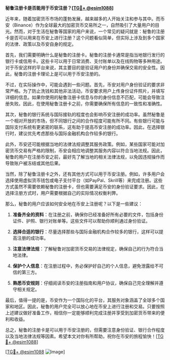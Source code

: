 **秘鲁注册卡是否能用于币安注册？[[TG💪+ @esim1088](https://t.me/s/esim1088)]**

近年来，随着加密货币市场的蓬勃发展，越来越多的人开始关注和参与其中。而币安（Binance）作为全球最大的加密货币交易所之一，自然吸引了大量用户的目光。然而，对于生活在秘鲁等国家的用户来说，一个常见的疑问就是：秘鲁的注册卡是否可以用来在币安上进行注册？这个问题看似简单，但实际上涉及到多个国家的法律、政策以及币安自身的规定。

首先，我们需要明确什么是秘鲁的注册卡。秘鲁的注册卡通常是指当地银行发行的银行卡或信用卡。这些卡可以用于日常消费、支付账单以及在线购物等多种用途。对于币安这样的平台来说，其主要目的是验证用户的身份并确保交易的安全性。因此，秘鲁的注册卡理论上是可以用于币安注册的。

不过，在实际操作中，可能会遇到一些问题。首先，币安对用户身份验证的要求非常严格。为了防止洗钱和其他非法活动，币安要求用户上传身份证件照片，并填写详细的信息。如果你使用的秘鲁注册卡信息与你的身份信息不匹配，可能会导致注册失败。因此，在使用秘鲁注册卡之前，你需要确保所有信息的一致性和准确性。

其次，秘鲁的银行系统与国际接轨的程度也会影响币安注册的成功率。虽然秘鲁是一个相对开放的市场，但不同银行之间的合作程度可能有所不同。有些银行可能与国际支付系统有更紧密的联系，这有助于提高币安注册的成功率。因此，在选择银行时，建议优先考虑那些与国际金融机构合作较多的银行。

此外，币安还可能根据当地的法律法规调整其服务政策。例如，某些国家可能对加密货币交易有严格的限制，币安会相应地调整其服务内容以符合当地法规。因此，秘鲁的用户在注册币安之前，最好先了解当地的相关法律法规，以免因违规操作而导致账户被冻结或其他后果。

当然，除了秘鲁注册卡之外，还有其他方式可以用于币安注册。例如，许多用户会选择使用虚拟货币钱包或电子支付平台（如PayPal、Skrill等）来完成注册。这些方式虽然不需要依赖秘鲁的注册卡，但也需要满足币安的身份验证要求。因此，在选择注册方式时，用户需要根据自己的实际情况权衡利弊。

那么，秘鲁的用户应该如何安全地在币安上注册呢？以下是一些建议：

1. **准备齐全的资料**：在注册之前，确保你已经准备好所有必要的文件，包括身份证件、护照、银行对账单等。这些文件可以帮助你顺利通过身份验证。

2. **选择合适的银行**：尽量选择那些与国际金融机构合作较多的银行，这样可以提高注册的成功率。

3. **注意法律法规**：了解秘鲁对加密货币交易的法律规定，确保自己的行为符合当地法律。

4. **保护个人信息**：在注册过程中，务必保护好自己的个人信息，避免泄露给不可信的第三方。

5. **熟悉币安规则**：仔细阅读币安的注册指南和用户协议，确保自己完全理解并遵守相关规定。

最后，值得一提的是，币安作为一个国际化的平台，其服务对象涵盖了全球多个国家和地区。因此，秘鲁的用户完全可以放心地在币安上进行注册和交易。只要按照上述建议做好准备工作，相信你一定能够顺利完成注册并享受到加密货币带来的便利和收益。

总之，秘鲁的注册卡是可以用于币安注册的，但需要注意身份验证、银行合作程度以及当地法律法规等因素。希望本文对你有所帮助，祝你在币安的旅程愉快！[[TG💪+ @esim1088](https://t.me/s/esim1088)]

[[TG💪+ @esim1088](https://t.me/s/esim1088) ![Image](https://i.postimg.cc/4NQfJmqS/Snipaste-2025-05-13-00-14-12.png)]
